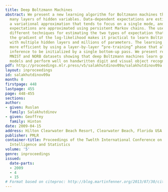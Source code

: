 ```yaml
---
title: Deep Boltzmann Machines
abstract: We present a new learning algorithm for Boltzmann machines that contain
  many layers of hidden variables. Data-dependent expectations are estimated using
  a variational approximation that tends to focus on a single mode, and data-independent
  expectations are approximated using persistent Markov chains. The use of two quite
  different techniques for estimating the two types of expectation that enter into
  the gradient of the log-likelihood makes it practical to learn Boltzmann machines
  with multiple hidden layers and millions of parameters. The learning can be made
  more efficient by using a layer-by-layer “pre-training” phase that allows variational
  inference to be initialized by a single bottom-up pass. We present results on the
  MNIST and NORB datasets showing that deep Boltzmann machines learn good generative
  models and perform well on handwritten digit and visual object recognition tasks.
pdf: http://proceedings.mlr.press/v5/salakhutdinov09a/salakhutdinov09a.pdf
layout: inproceedings
id: salakhutdinov09a
month: 0
firstpage: 448
lastpage: 455
page: 448-455
sections: 
author:
- given: Ruslan
  family: Salakhutdinov
- given: Geoffrey
  family: Hinton
date: 2009-04-15
address: Hilton Clearwater Beach Resort, Clearwater Beach, Florida USA
publisher: PMLR
container-title: Proceedings of the Twelth International Conference on Artificial
  Intelligence and Statistics
volume: '5'
genre: inproceedings
issued:
  date-parts:
  - 2009
  - 4
  - 15
# Format based on citeproc: http://blog.martinfenner.org/2013/07/30/citeproc-yaml-for-bibliographies/
---
```

